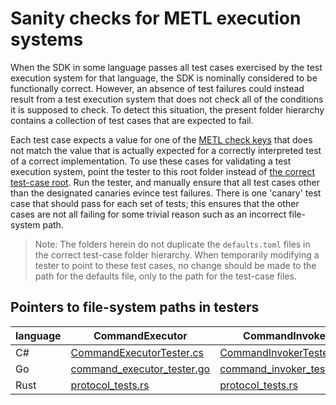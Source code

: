 # Sanity checks for METL execution systems

When the SDK in some language passes all test cases exercised by the test execution system for that language, the SDK is nominally considered to be functionally correct.
However, an absence of test failures could instead result from a test execution system that does not check all of the conditions it is supposed to check.
To detect this situation, the present folder hierarchy contains a collection of test cases that are expected to fail.

Each test case expects a value for one of the [METL check keys](/doc/dev/generated/MetlSpec.md#keyvalue-kinds) that does not match the value that is actually expected for a correctly interpreted test of a correct implementation.
To use these cases for validating a test execution system, point the tester to this root folder instead of [the correct test-case root](../Protocol/).
Run the tester, and manually ensure that all test cases other than the designated canaries evince test failures.
There is one 'canary' test case that should pass for each set of tests; this ensures that the other cases are not all failing for some trivial reason such as an incorrect file-system path.

> Note: The folders herein do not duplicate the `defaults.toml` files in the correct test-case folder hierarchy.
When temporarily modifying a tester to point to these test cases, no change should be made to the path for the defaults file, only to the path for the test-case files.

## Pointers to file-system paths in testers

| language | CommandExecutor | CommandInvoker | TelemetryReceiver | TelemetrySender |
| --- | --- | --- | --- | --- |
| C# | [CommandExecutorTester.cs](/dotnet/test/Azure.Iot.Operations.Protocol.MetlTests/CommandExecutorTester.cs#L24) | [CommandInvokerTester.cs](/dotnet/test/Azure.Iot.Operations.Protocol.MetlTests/CommandInvokerTester.cs#L19) | [TelemetryReceiverTester.cs](/dotnet/test/Azure.Iot.Operations.Protocol.MetlTests/TelemetryReceiverTester.cs#L26) | [TelemetrySenderTester.cs](/dotnet/test/Azure.Iot.Operations.Protocol.MetlTests/TelemetrySenderTester.cs#L22) |
| Go | [command_executor_tester.go](/go/test/protocol/command_executor_tester.go#L41) | [command_invoker_tester.go](/go/test/protocol/command_invoker_tester.go#L37) | [telemetry_receiver_tester.go](/go/test/protocol/telemetry_receiver_tester.go#L39) | [telemetry_sender_tester.go](/go/test/protocol/telemetry_sender_tester.go#L37) |
| Rust | [protocol_tests.rs](/rust/azure_iot_operations_protocol/tests/protocol_tests.rs#L334) | [protocol_tests.rs](/rust/azure_iot_operations_protocol/tests/protocol_tests.rs#L331) | [protocol_tests.rs](/rust/azure_iot_operations_protocol/tests/protocol_tests.rs#L337) | [protocol_tests.rs](/rust/azure_iot_operations_protocol/tests/protocol_tests.rs#L340) |

